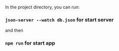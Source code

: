 
In the project directory, you can run:

### `json-server --watch db.json` for start server
and then 
### `npm run` for start app


